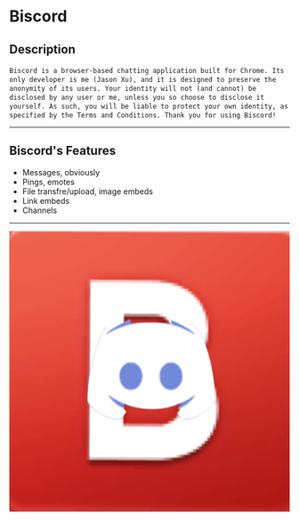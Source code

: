 Biscord
=======

## Description
    Biscord is a browser-based chatting application built for Chrome. Its only developer is me (Jason Xu), and it is designed to preserve the anonymity of its users. Your identity will not (and cannot) be disclosed by any user or me, unless you so choose to disclose it yourself. As such, you will be liable to protect your own identity, as specified by the Terms and Conditions. Thank you for using Biscord!
---

## Biscord's Features
  * Messages, obviously
  * Pings, emotes
  * File transfre/upload, image embeds
  * Link embeds
  * Channels
---

![Image](favicon.png "Biscord Logo")